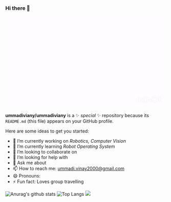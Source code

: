 ### Hi there 👋

![Hey there, I'm Vinay. I'm a Developer, a maker work on ML/AI. Check out my work](https://github.com/ummadiviany/ummadiviany/blob/master/intro.gif)


**ummadiviany/ummadiviany** is a ✨ _special_ ✨ repository because its `README.md` (this file) appears on your GitHub profile.

Here are some ideas to get you started:

- 🔭 I’m currently working on *Robotics, Computer Vision* 
- 🌱 I’m currently learning *Robot Operating System* 
- 👯 I’m looking to collaborate on 
- 🤔 I’m looking for help with 
- 💬 Ask me about 
- 📫 How to reach me: ummadi.vinay2000@gmail.com
- 😄 Pronouns: 
- ⚡ Fun fact: Loves group travelling

<!--- 
[Visitor Count](https : //profile-counter.glitch.me/ummadiviany/count.svg) %
--->

![Anurag's github stats](https://github-readme-stats.vercel.app/api?username=ummadiviany&show_icons=true&theme=dracula)
![Top Langs](https://github-readme-stats.vercel.app/api/top-langs/?username=ummadiviany)
<img src="https://github-readme-linkedin.vercel.app/[METHOD]?username=[ummadivinay]"/>
